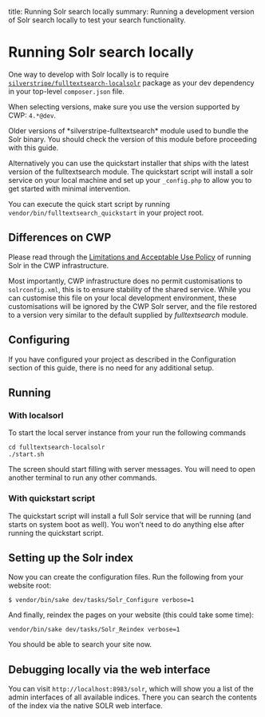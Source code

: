 title: Running Solr search locally
summary: Running a development version of Solr search locally to test your search functionality.

# Running Solr search locally

One way to develop with Solr locally is to require [`silverstripe/fulltextsearch-localsolr`](http://addons.silverstripe.org/add-ons/silverstripe/fulltextsearch-localsolr) package as your dev
dependency in your top-level `composer.json` file. 

When selecting versions, make sure you use the version supported by CWP: `4.*@dev`.

<div class="alert alert-info" markdown='1'>
Older versions of *silverstripe-fulltextsearch* module used to bundle the Solr binary. You should check the version of this module before proceeding with this guide.
</div>

Alternatively you can use the quickstart installer that ships with the latest version of the fulltextsearch module. The 
quickstart script will install a solr service on your local machine and set up your `_config.php` to allow you to get
started with minimal intervention.

You can execute the quick start script by running `vendor/bin/fulltextsearch_quickstart` in your project root.

## Differences on CWP

Please read through the [Limitations and Acceptable Use Policy](configuration#limitations)
of running Solr in the CWP infrastructure. 

Most importantly, CWP infrastructure does no permit customisations to `solrconfig.xml`, this is to ensure stability of the shared service.
While you can customise this file on your local development environment, these customisations will be ignored by the CWP Solr server, and the file restored to a version very similar to the default supplied by *fulltextsearch* module.

## Configuring

If you have configured your project as described in the Configuration section of this guide, there is no need for any additional setup.

## Running

### With localsorl

To start the local server instance from your run the following commands

```
cd fulltextsearch-localsolr
./start.sh
```

The screen should start filling with server messages. You will need to open another terminal to run any other commands.

### With quickstart script

The quickstart script will install a full Solr service that will be running (and starts on system boot as well). You 
won't need to do anything else after running the quickstart script.

## Setting up the Solr index

Now you can create the configuration files. Run the following from your website root:

```
$ vendor/bin/sake dev/tasks/Solr_Configure verbose=1
```

And finally, reindex the pages on your website (this could take some time):

```
vendor/bin/sake dev/tasks/Solr_Reindex verbose=1
```

You should be able to search your site now.

## Debugging locally via the web interface

You can visit `http://localhost:8983/solr`, which will show you a list of the admin interfaces of all available indices.
There you can search the contents of the index via the native SOLR web interface.
